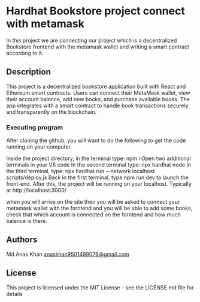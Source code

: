 # Hardhat Bookstore project connect with metamask

In this project we are connecting our project which is a decentralized Bookstore frontend with the metamask wallet and writing a smart contract according to it.

## Description

This project is a decentralized bookstore application built with React and Ethereum smart contracts. Users can connect their MetaMask wallet, view their account balance, add new books, and purchase available books. The app integrates with a smart contract to handle book transactions securely and transparently on the blockchain.

### Executing program

After cloning the github, you will want to do the following to get the code running on your computer.

Inside the project directory, in the terminal type: npm i
Open two additional terminals in your VS code
In the second terminal type: npx hardhat node
In the third terminal, type: npx hardhat run --network localhost scripts/deploy.js
Back in the first terminal, type npm run dev to launch the front-end.
After this, the project will be running on your localhost. Typically at http://localhost:3000/

when you will arrive on the site then you will be asked to connect your metamask wallet with the forntend and you will be able to add some books, check that which account is connected on the forntend and how much balance is there.

## Authors

Md Anas Khan
anaskhan9501499079@gmail.com


## License

This project is licensed under the MIT License - see the LICENSE.md file for details
